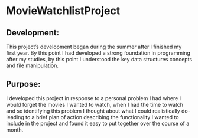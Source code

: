 # MovieWatchlistProject

## Development:
This project’s development began during the summer after I finished my first year. By this point I had developed a strong foundation in programming after my studies, by this point I understood the key data structures concepts and file manipulation.

## Purpose:
I developed this project in response to a personal problem I had where I would forget the movies I wanted to watch, when I had the time to watch and so identifying this problem I thought about what I could realistically do- leading to a brief plan of action describing the functionality I wanted to include in the project and found it easy to put together over the course of a month.
